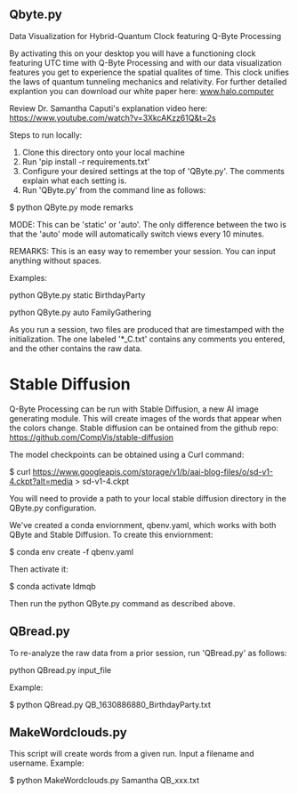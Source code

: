 ## Qbyte.py
Data Visualization for Hybrid-Quantum Clock featuring Q-Byte Processing

By activating this on your desktop you will have a functioning clock featuring UTC time with Q-Byte Processing and with our data visualization features you get to experience the spatial qualites of time. This clock unifies the laws of quantum tunneling mechanics and relativity. For further detailed explantion you can download our white paper here: www.halo.computer

Review Dr. Samantha Caputi's explanation video here: https://www.youtube.com/watch?v=3XkcAKzz61Q&t=2s

Steps to run locally:

1. Clone this directory onto your local machine
2. Run 'pip install -r requirements.txt'
3. Configure your desired settings at the top of 'QByte.py'. The comments explain what each setting is.
4. Run 'QByte.py' from the command line as follows:

$ python QByte.py mode remarks

MODE: This can be 'static' or 'auto'. The only difference between the two is that the 'auto' mode will automatically switch views every 10 minutes.

REMARKS: This is an easy way to remember your session. You can input anything without spaces.
  
Examples:

python QByte.py static BirthdayParty

python QByte.py auto FamilyGathering
  
As you run a session, two files are produced that are timestamped with the initialization. The one labeled '*_C.txt' contains any comments you entered, and the other contains the raw data.

# Stable Diffusion

Q-Byte Processing can be run with Stable Diffusion, a new AI image generating module. This will create images of the words that appear when the colors change. Stable diffusion can be ontained from the github repo: https://github.com/CompVis/stable-diffusion

The model checkpoints can be obtained using a Curl command:

$ curl https://www.googleapis.com/storage/v1/b/aai-blog-files/o/sd-v1-4.ckpt?alt=media > sd-v1-4.ckpt

You will need to provide a path to your local stable diffusion directory in the QByte.py configuration.

We've created a conda enviornment, qbenv.yaml, which works with both QByte and Stable Diffusion. To create this enviornment:

$ conda env create -f qbenv.yaml

Then activate it:

$ conda activate ldmqb

Then run the python QByte.py command as described above.

## QBread.py

To re-analyze the raw data from a prior session, run 'QBread.py' as follows:

python QBread.py input_file
  
Example:

$ python QBread.py QB_1630886880_BirthdayParty.txt

## MakeWordclouds.py

This script will create words from a given run. Input a filename and username. Example:

$ python MakeWordclouds.py Samantha QB_xxx.txt
